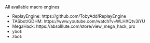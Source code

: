 All available macro engines

<ul>
<li>ReplayEngine: https://github.com/TobyAdd/ReplayEngine</li>
<li>TASbot/GDHM: https://www.youtube.com/watch?v=WLHXQtv3iYU</li>
<li>MegaHack: https://absolllute.com/store/view_mega_hack_pro</li>
<li>ybot: </li>
<li>zbot: </li>
</ul>

